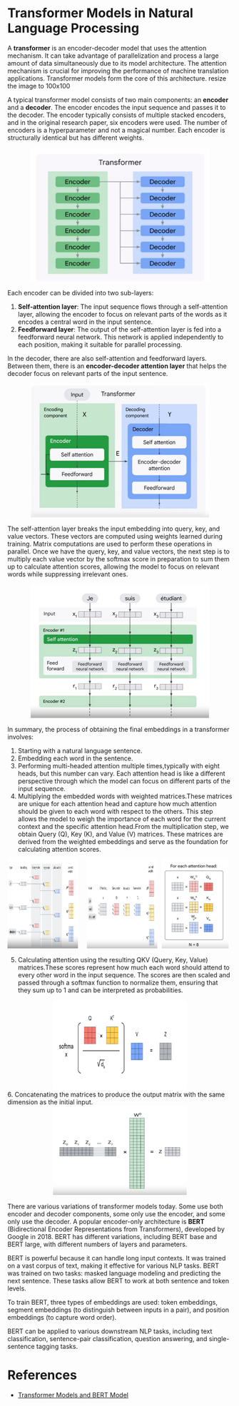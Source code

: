 # Transformer Models in Natural Language Processing

A **transformer** is an encoder-decoder model that uses the attention mechanism. It can take advantage of parallelization and process a large amount of data simultaneously due to its model architecture. The attention mechanism is crucial for improving the performance of machine translation applications. Transformer models form the core of this architecture.
resize the image to 100x100

A typical transformer model consists of two main components: an **encoder** and a **decoder**. The encoder encodes the input sequence and passes it to the decoder. The encoder typically consists of multiple stacked encoders, and in the original research paper, six encoders were used. The number of encoders is a hyperparameter and not a magical number. Each encoder is structurally identical but has different weights. 

<div align="center">
  <img src="images\image.png" alt="Alt text" width="400" height="300" />
</div>

Each encoder can be divided into two sub-layers:
1. **Self-attention layer**: The input sequence flows through a self-attention layer, allowing the encoder to focus on relevant parts of the words as it encodes a central word in the input sentence.
2. **Feedforward layer**: The output of the self-attention layer is fed into a feedforward neural network. This network is applied independently to each position, making it suitable for parallel processing.

In the decoder, there are also self-attention and feedforward layers. Between them, there is an **encoder-decoder attention layer** that helps the decoder focus on relevant parts of the input sentence.

<div align="center">
  <img src="images\encoding.png" alt="Alt text" width="400" height="300" />
</div>

The self-attention layer breaks the input embedding into query, key, and value vectors. These vectors are computed using weights learned during training. Matrix computations are used to perform these operations in parallel. Once we have the query, key, and value vectors, the next step is to multiply each value vector by the softmax score in preparation to sum them up to calculate attention scores, allowing the model to focus on relevant words while suppressing irrelevant ones.

<div align="center">
  <img src="images\attention.png" alt="Alt text" width="400" height="300" />
</div>

In summary, the process of obtaining the final embeddings in a transformer involves:
1. Starting with a natural language sentence.
2. Embedding each word in the sentence.
3. Performing multi-headed attention multiple times,typically with eight heads, but this number can vary. Each attention head is like a different perspective through which the model can focus on different parts of the input sequence.
4. Multiplying the embedded words with weighted matrices.These matrices are unique for each attention head and capture how much attention should be given to each word with respect to the others. This step allows the model to weigh the importance of each word for the current context and the specific attention head.From the multiplication step, we obtain Query (Q), Key (K), and Value (V) matrices. These matrices are derived from the weighted embeddings and serve as the foundation for calculating attention scores.

<div style="display: flex;">
  <div style="flex: 1; padding-right: 10px;">
    <img src="images/qkv1.png" width="350" height="200" />
  </div>
  <div style="flex: 1; padding-left: 10px;">
    <img src="images/qkv2.png" width="350" height="200" />
  </div>
  <div style="flex: 1; padding-left: 10px;">
    <img src="images/qkv4.png" width="150" height="200" />
  </div>
</div>

5. Calculating attention using the resulting QKV (Query, Key, Value) matrices.These scores represent how much each word should attend to every other word in the input sequence. The scores are then scaled and passed through a softmax function to normalize them, ensuring that they sum up to 1 and can be interpreted as probabilities.
<div align="center">
  <img src="images\qkv3.png" alt="Alt text" width="300" height="200" />
</div>
6. Concatenating the matrices to produce the output matrix with the same dimension as the initial input.
<div align="center">
  <img src="images\concat.png" alt="Alt text" width="300" height="200" />
</div>

There are various variations of transformer models today. Some use both encoder and decoder components, some only use the encoder, and some only use the decoder. A popular encoder-only architecture is **BERT** (Bidirectional Encoder Representations from Transformers), developed by Google in 2018. BERT has different variations, including BERT base and BERT large, with different numbers of layers and parameters.

BERT is powerful because it can handle long input contexts. It was trained on a vast corpus of text, making it effective for various NLP tasks. BERT was trained on two tasks: masked language modeling and predicting the next sentence. These tasks allow BERT to work at both sentence and token levels.

To train BERT, three types of embeddings are used: token embeddings, segment embeddings (to distinguish between inputs in a pair), and position embeddings (to capture word order).

BERT can be applied to various downstream NLP tasks, including text classification, sentence-pair classification, question answering, and single-sentence tagging tasks.


# References
- [Transformer Models and BERT Model](https://www.coursera.org/learn/transformer-models-and-bert-model/home/info)






